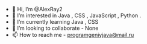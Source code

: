 - 👋 Hi, I’m @AlexRay2
- 👀 I’m interested in Java , CSS , JavaScript , Python .
- 🌱 I’m currently learning Java , CSS
- 💞️ I’m looking to collaborate - None
- 📫 How to reach me - programgeniyjava@mail.ru

<!---
AlexRay2/AlexRay2 is a ✨ special ✨ repository because its `README.md` (this file) appears on your GitHub profile.
You can click the Preview link to take a look at your changes.
--->
